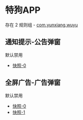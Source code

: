 # 特狗APP

存在 2 规则组 - [com.yunxiang.wuyu](/src/apps/com.yunxiang.wuyu.ts)

## 通知提示-公告弹窗

默认禁用

- [快照-0](https://i.gkd.li/i/13455634)

## 全屏广告-广告弹窗

默认禁用

- [快照-0](https://i.gkd.li/i/13455628)
- [快照-1](https://i.gkd.li/i/13455629)

